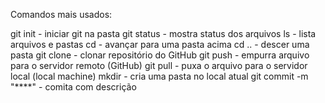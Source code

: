 Comandos mais usados:

git init - iniciar git na pasta
git status - mostra status dos arquivos
ls - lista arquivos e pastas
cd - avançar para uma pasta acima
cd .. - descer uma pasta
git clone - clonar repositório do GitHub
git push - empurra arquivo para o servidor remoto (GitHub)
git pull - puxa o arquivo para o servidor local (local machine)
mkdir - cria uma pasta no local atual
git commit -m "****" - comita com descrição